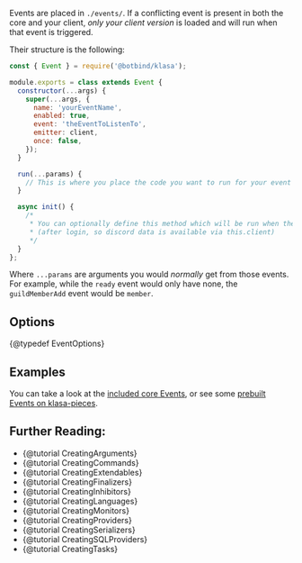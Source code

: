 Events are placed in `./events/`. If a conflicting event is present in both the core and your client, _only your client version_ is loaded and will run when that event is triggered.

Their structure is the following:

```javascript
const { Event } = require('@botbind/klasa');

module.exports = class extends Event {
  constructor(...args) {
    super(...args, {
      name: 'yourEventName',
      enabled: true,
      event: 'theEventToListenTo',
      emitter: client,
      once: false,
    });
  }

  run(...params) {
    // This is where you place the code you want to run for your event
  }

  async init() {
    /*
     * You can optionally define this method which will be run when the bot starts
     * (after login, so discord data is available via this.client)
     */
  }
};
```

Where `...params` are arguments you would _normally_ get from those events. For example, while the `ready` event would only have none, the `guildMemberAdd` event would be `member`.

## Options

{@typedef EventOptions}

## Examples

You can take a look at the [included core Events](https://github.com/dirigeants/klasa/tree/{@branch}/src/events), or see some [prebuilt Events on klasa-pieces](https://github.com/dirigeants/klasa-pieces/tree/master/events).

## Further Reading:

- {@tutorial CreatingArguments}
- {@tutorial CreatingCommands}
- {@tutorial CreatingExtendables}
- {@tutorial CreatingFinalizers}
- {@tutorial CreatingInhibitors}
- {@tutorial CreatingLanguages}
- {@tutorial CreatingMonitors}
- {@tutorial CreatingProviders}
- {@tutorial CreatingSerializers}
- {@tutorial CreatingSQLProviders}
- {@tutorial CreatingTasks}
